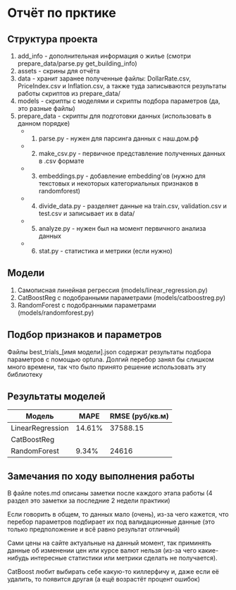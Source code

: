 # Отчёт по прктике

## Структура проекта

1. add_info - дополнительная информация о жилье (смотри prepare_data/parse.py get_building_info)
2. assets - скрины для отчёта
3. data - хранит заранее полученные файлы: DollarRate.csv, PriceIndex.csv и Inflation.csv, а также туда записываются результаты работы скриптов из prepare_data/
4. models - скрипты с моделями и скрипты подбора параметров (да, это разные файлы)
5. prepare_data - скрипты для подготовки данных (использовать в данном порядке)
   - 1. parse.py - нужен для парсинга данных с наш.дом.рф
   - 2. make_csv.py - первичное представление полученных данных в .csv формате
   - 3. embeddings.py - добавление embedding'ов (нужно для текстовых и некоторых категориальных признаков в randomforest)
   - 4. divide_data.py - разделяет данные на train.csv, validation.csv и test.csv и записывает их в data/
   - 5. analyze.py - нужен был на момент первичного анализа данных
   - 6. stat.py - статистика и метрики (если нужно)

## Модели

1. Самописная линейная регрессия (models/linear_regression.py)
2. CatBoostReg с подобранными параметрами (models/catboostreg.py)
3. RandomForest с подобранными параметрами (models/randomforest.py)

## Подбор признаков и параметров

Файлы best_trials\_[имя модели].json содержат результаты подбора параметров с помощью optuna. Долгий перебор занял бы слишком много времени, так что было принято решение использовать эту библиотеку

## Результаты моделей

| Модель           | MAPE   | RMSE (руб/кв.м) |
| ---------------- | ------ | --------------- |
| LinearRegression | 14.61% | 37588.15        |
| CatBoostReg      |        |                 |
| RandomForest     | 9.34%  | 24616           |

## Замечания по ходу выполнения работы

В файле notes.md описаны заметки после каждого этапа работы (4 раздел это заметки за последние 2 недели практики)

Если говорить в общем, то данных мало (очень), из-за чего кажется, что перебор параметров подбирает их под валидационные данные (это только предположение и всё равно результат отличный)

Сами цены на сайте актуальные на данный момент, так приминять данные об изменении цен или курсе валют нельзя (из-за чего какие-нибудь интересные статистики или метрики сделать не получается).

CatBoost любит выбирать себе какую-то киллерфичу и, даже если её удалить, то появится другая (а ещё возрастёт процент ошибок)
